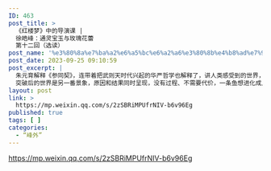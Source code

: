 ```yaml
---
ID: 463
post_title: >
  《红楼梦》中的导演课 |
  徐皓峰：通灵宝玉与玫瑰花蕾
  第十二回（选读）
post_name: '%e3%80%8a%e7%ba%a2%e6%a5%bc%e6%a2%a6%e3%80%8b%e4%b8%ad%e7%9a%84%e5%af%bc%e6%bc%94%e8%af%be-%e5%be%90%e7%9a%93%e5%b3%b0%ef%bc%9a%e9%80%9a%e7%81%b5%e5%ae%9d%e7%8e%89%e4%b8%8e%e7%8e%ab%e7%91%b0-9'
post_date: 2023-09-25 09:10:59
post_excerpt: |
  朱元育解释《参同契》，连带着把武则天时代兴起的华严哲学也解释了，讲人类感受到的世界，是由因果、大小、多少、主次、形体和性能、表面和内核、相互排斥的体积、结构性组合、普遍规律、时间先后——十大错觉构成的。突破十大错觉，世界对你就是玩物了，形容为“虚空粉碎，大地平沉”，世界对你没有约束力了，成了块手机屏幕。
  突破后的世界是另一番景象，原因和结果同时呈现，没有过程、不需要代价，一条鱼想进化成人，只要它动了这想法，立刻就成人了；一粒尘埃和银河系一样大，银河系和尘埃一样小；所有生命是一个生命，一个生命同时是一切生命。主次消失了，比如看《红楼梦》，盯着贾环看，就看到一部以贾环、彩云为主角的小说，宝玉和黛玉成配角；盯着秦可卿看，秦可卿就不会病逝，直至一百二十回。
layout: post
link: >
  https://mp.weixin.qq.com/s/2zSBRiMPUfrNIV-b6v96Eg
published: true
tags: [ ]
categories:
  - “峰外”
---
```

https://mp.weixin.qq.com/s/2zSBRiMPUfrNIV-b6v96Eg